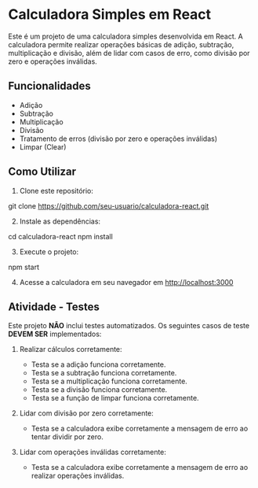 # Calculadora Simples em React

Este é um projeto de uma calculadora simples desenvolvida em React. A calculadora permite realizar operações básicas de adição, subtração, multiplicação e divisão, além de lidar com casos de erro, como divisão por zero e operações inválidas.

## Funcionalidades

- Adição
- Subtração
- Multiplicação
- Divisão
- Tratamento de erros (divisão por zero e operações inválidas)
- Limpar (Clear)

## Como Utilizar

1. Clone este repositório:

git clone https://github.com/seu-usuario/calculadora-react.git

2. Instale as dependências:

cd calculadora-react
npm install

3. Execute o projeto:

npm start

4. Acesse a calculadora em seu navegador em [http://localhost:3000](http://localhost:3000)

## Atividade - Testes

Este projeto **NÃO** inclui testes automatizados. Os seguintes casos de teste **DEVEM SER** implementados:

1. Realizar cálculos corretamente:
   - Testa se a adição funciona corretamente.
   - Testa se a subtração funciona corretamente.
   - Testa se a multiplicação funciona corretamente.
   - Testa se a divisão funciona corretamente.
   - Testa se a função de limpar funciona corretamente.

2. Lidar com divisão por zero corretamente:
   - Testa se a calculadora exibe corretamente a mensagem de erro ao tentar dividir por zero.

3. Lidar com operações inválidas corretamente:
   - Testa se a calculadora exibe corretamente a mensagem de erro ao realizar operações inválidas.
